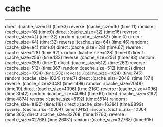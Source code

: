 # cache
------------
direct :(cache_size=16) (time:8) 
reverse :(cache_size=16) (time:11) 
random :(cache_size=16) (time:0) 
direct :(cache_size=32) (time:16) 
reverse :(cache_size=32) (time:22) 
random :(cache_size=32) (time:0) 
direct :(cache_size=64) (time:32) 
reverse :(cache_size=64) (time:46) 
random :(cache_size=64) (time:0) 
direct :(cache_size=128) (time:67) 
reverse :(cache_size=128) (time:92) 
random :(cache_size=128) (time:0) 
direct :(cache_size=256) (time:133) 
reverse :(cache_size=256) (time:183) 
random :(cache_size=256) (time:1) 
direct :(cache_size=512) (time:263) 
reverse :(cache_size=512) (time:367) 
random :(cache_size=512) (time:2) 
direct :(cache_size=1024) (time:532) 
reverse :(cache_size=1024) (time:745) 
random :(cache_size=1024) (time:7) 
direct :(cache_size=2048) (time:1071) 
reverse :(cache_size=2048) (time:1499) 
random :(cache_size=2048) (time:19) 
direct :(cache_size=4096) (time:2160) 
reverse :(cache_size=4096) (time:3042) 
random :(cache_size=4096) (time:61) 
direct :(cache_size=8192) (time:4874) 
reverse :(cache_size=8192) (time:6514) 
random :(cache_size=8192) (time:118) 
direct :(cache_size=16384) (time:9899) 
reverse :(cache_size=16384) (time:13412) 
random :(cache_size=16384) (time:365) 
direct :(cache_size=32768) (time:19760) 
reverse :(cache_size=32768) (time:26831) 
random :(cache_size=32768) (time:915) 
